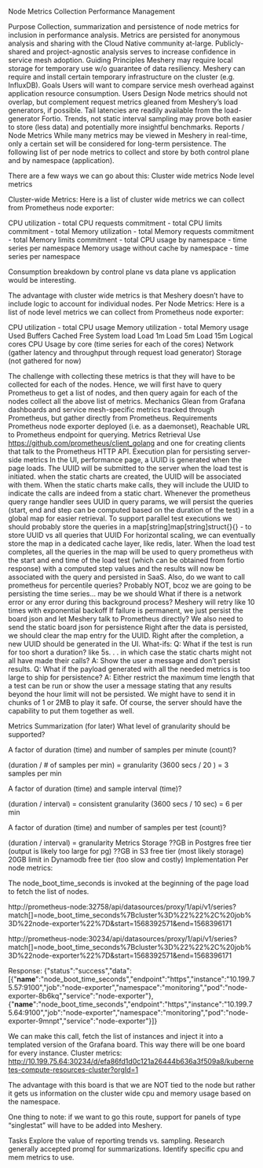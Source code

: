 Node Metrics Collection
Performance Management

Purpose
Collection, summarization and persistence of node metrics for inclusion in performance analysis. Metrics are persisted for anonymous analysis and sharing with the Cloud Native community at-large. Publicly-shared and project-agnostic analysis serves to increase confidence in service mesh adoption.
Guiding Principles
Meshery may require local storage for temporary use w/o guarantee of data resiliency. 
Meshery can require and install certain temporary infrastructure on the cluster (e.g. InfluxDB).
Goals
Users will want to compare service mesh overhead against application resource consumption.
Users 
Design
Node metrics should not overlap, but complement request metrics gleaned from Meshery’s load generators, if possible. Tail latencies are readily available from the load-generator Fortio. 
Trends, not static interval sampling may prove both easier to store (less data) and potentially more insightful benchmarks.
Reports / Node Metrics
While many metrics may be viewed in Meshery in real-time, only a certain set will be considered for long-term persistence. The following list of per node metrics to collect and store by both control plane and by namespace (application).

There are a few ways we can go about this:
Cluster wide metrics
Node level metrics

Cluster-wide Metrics:
Here is a list of cluster wide metrics we can collect from Prometheus node exporter:

CPU utilization - total
CPU requests commitment - total
CPU limits commitment - total
Memory utilization - total
Memory requests commitment - total
Memory limits commitment - total
CPU usage by namespace - time series per namespace
Memory usage without cache by namespace - time series per namespace

Consumption breakdown by control plane vs data plane vs application would be interesting.

The advantage with cluster wide metrics is that Meshery doesn’t have to include logic to account for individual nodes.
Per Node Metrics:
Here is a list of node level metrics we can collect from Prometheus node exporter:

CPU utilization - total
CPU usage
Memory utilization - total
Memory usage
Used 
Buffers
Cached
Free
System load
Load 1m
Load 5m
Load 15m
Logical cores
CPU Usage by core (time series for each of the cores)
Network (gather latency and throughput through request load generator)
Storage (not gathered for now)

The challenge with collecting these metrics is that they will have to be collected for each of the nodes. Hence, we will first have to query Prometheus to get a list of nodes, and then query again for each of the nodes collect all the above list of metrics.
Mechanics
Glean from Grafana dashboards and service mesh-specific metrics tracked through Prometheus, but gather directly from Prometheus.
Requirements
Prometheus node exporter deployed (i.e. as a daemonset),
Reachable URL to Prometheus endpoint for querying.
Metrics Retrieval
Use https://github.com/prometheus/client_golang and one for creating clients that talk to the Prometheus HTTP API.
 Execution plan for persisting server-side metrics
In the UI, performance page, a UUID is generated when the page loads.
The UUID will be submitted to the server when the load test is initiated.
when the static charts are created, the UUID will be associated with them. When the static charts make calls, they will include the UUID to indicate the calls are indeed from a static chart.
Whenever the prometheus query range handler sees UUID in query params, we will persist the queries (start, end and step can be computed based on the duration of the test) in a global map for easier retrieval.
To support parallel test executions we should probably store the queries in a map[string]map[string]struct{}{} - to store UUID vs all queries that UUID
For horizontal scaling, we can eventually store the map in a dedicated cache layer, like redis, later.
When the load test completes, all the queries in the map will be used to query prometheus with the start and end time of the load test (which can be obtained from fortio response) with a computed step values and the results will now be associated with the query and persisted in SaaS.
Also, do we want to call prometheus for percentile queries? Probably NOT, bcoz we are going to be persisting the time series… may be we should
What if there is a network error or any error during this background process?
Meshery will retry like 10 times with exponential backoff
If failure is permanent, we just persist the board json and let Meshery talk to Prometheus directly?
We also need to send the static board json for persistence
Right after the data is persisted, we should clear the map entry for the UUID.
Right after the completion, a new UUID should be generated in the UI.
What-ifs:
Q: What if the test is run for too short a duration? like 5s. . . in which case the static charts might not all have made their calls?
A: Show the user a message and don’t persist results.
Q: What if the payload generated with all the needed metrics is too large to ship for persistence?
A: Either restrict the maximum time length that a test can be run or show the user a message stating that any results beyond the hour limit will not be persisted.
We might have to send it in chunks of 1 or 2MB to play it safe. Of course, the server should have the capability to put them together as well.


Metrics Summarization (for later)
What level of granularity should be supported? 

A factor of duration (time) and number of samples per minute (count)?

(duration  / # of samples per min) = granularity
	(3600 secs / 20 ) = 3 samples per min

A factor of duration (time) and sample interval (time)?

(duration / interval) = consistent granularity
(3600 secs / 10 sec) = 6 per min

A factor of duration (time) and number of samples per test (count)?

(duration / interval) = granularity
Metrics Storage
??GB in Postgres free tier (output is likely too large for pg)
??GB in S3 free tier (most likely storage)
20GB limit in Dynamodb free tier (too slow and costly)
Implementation
Per node metrics:

The node_boot_time_seconds is invoked at the beginning of the page load to fetch the list of nodes.

http://prometheus-node:32758/api/datasources/proxy/1/api/v1/series?match[]=node_boot_time_seconds%7Bcluster%3D%22%22%2C%20job%3D%22node-exporter%22%7D&start=1568392571&end=1568396171

http://prometheus-node:30234/api/datasources/proxy/1/api/v1/series?match[]=node_boot_time_seconds%7Bcluster%3D%22%22%2C%20job%3D%22node-exporter%22%7D&start=1568392571&end=1568396171

Response:
{"status":"success","data":[{"__name__":"node_boot_time_seconds","endpoint":"https","instance":"10.199.75.57:9100","job":"node-exporter","namespace":"monitoring","pod":"node-exporter-8b6kq","service":"node-exporter"},{"__name__":"node_boot_time_seconds","endpoint":"https","instance":"10.199.75.64:9100","job":"node-exporter","namespace":"monitoring","pod":"node-exporter-9mnpt","service":"node-exporter"}]}

We can make this call, fetch the list of instances and inject it into a templated version of the Grafana board. This way there will be one board for every instance.
Cluster metrics:
http://10.199.75.64:30234/d/efa86fd1d0c121a26444b636a3f509a8/kubernetes-compute-resources-cluster?orgId=1

The advantage with this board is that we are NOT tied to the node but rather it gets us information on the cluster wide cpu and memory usage based on the namespace.

One thing to note: if we want to go this route, support for panels of type “singlestat” will have to be added into Meshery.

Tasks
Explore the value of reporting trends vs. sampling.
Research generally accepted promql for summarizations.
Identify specific cpu and mem metrics to use.


